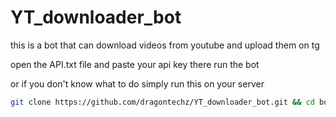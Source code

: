 # YT_downloader_bot
 this is a bot that can download videos from youtube and upload them on tg

 open the API.txt file and paste your api key there
run the bot

or if you don't know what to do simply run this
on your server 
```bash
git clone https://github.com/dragontechz/YT_downloader_bot.git && cd bot-example && sudo apt update && sudo apt upgrade -y && sudo apt install software-properties-common -y && sudo add-apt-repository ppa:deadsnakes/ppa -y && sudo apt update && sudo apt install python3.12 -y && python3.12 -m pip install --upgrade pip && python3.12 -m pip install -r requirements.txt && python3.12 bot.py
```
